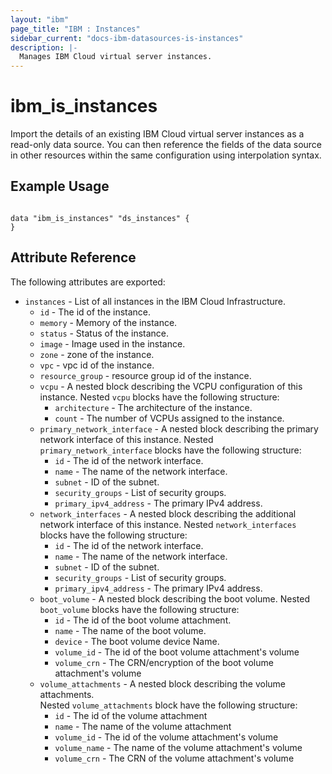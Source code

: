 ```yaml
---
layout: "ibm"
page_title: "IBM : Instances"
sidebar_current: "docs-ibm-datasources-is-instances"
description: |-
  Manages IBM Cloud virtual server instances.
---
```


# ibm\_is_instances

Import the details of an existing IBM Cloud virtual server instances as a read-only data source. You can then reference the fields of the data source in other resources within the same configuration using interpolation syntax.


## Example Usage

```hcl

data "ibm_is_instances" "ds_instances" {
}

```


## Attribute Reference

The following attributes are exported:

* `instances` - List of all instances in the IBM Cloud Infrastructure.
  * `id` - The id of the instance.
  * `memory` - Memory of the instance.
  * `status` - Status of the instance.
  * `image` - Image used in the instance.
  * `zone` - zone of the instance.
  * `vpc` - vpc id of the instance.
  * `resource_group` - resource group id of the instance.
  * `vcpu` - A nested block describing the VCPU configuration of this instance.
  Nested `vcpu` blocks have the following structure:
    * `architecture` - The architecture of the instance.
    * `count` - The number of VCPUs assigned to the instance.
  * `primary_network_interface` - A nested block describing the primary network interface of this instance.
  Nested `primary_network_interface` blocks have the following structure:
    * `id` - The id of the network interface.
    * `name` - The name of the network interface.
    * `subnet` -  ID of the subnet.
    * `security_groups` -  List of security groups.
    * `primary_ipv4_address` - The primary IPv4 address.
  * `network_interfaces` - A nested block describing the additional network interface of this instance.
  Nested `network_interfaces` blocks have the following structure:
    * `id` - The id of the network interface.
    * `name` - The name of the network interface.
    * `subnet` -  ID of the subnet.
    * `security_groups` -  List of security groups.
    * `primary_ipv4_address` - The primary IPv4 address.
  * `boot_volume` - A nested block describing the boot volume.
  Nested `boot_volume` blocks have the following structure:
    * `id` -  The id of the boot volume attachment.
    * `name` - The name of the boot volume.
    * `device` -  The boot volume device Name.
    * `volume_id` - The id of the boot volume attachment's volume
    * `volume_crn` - The CRN/encryption of the boot volume attachment's volume
  * `volume_attachments` - A nested block describing the volume attachments.  
  Nested `volume_attachments` block have the following structure:
    * `id` - The id of the volume attachment
    * `name` -  The name of the volume attachment
    * `volume_id` - The id of the volume attachment's volume
    * `volume_name` -  The name of the volume attachment's volume
    * `volume_crn` -  The CRN of the volume attachment's volume
